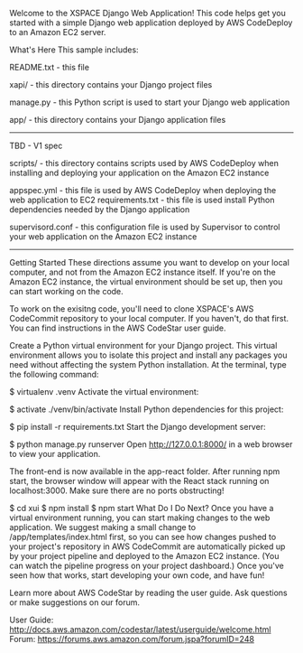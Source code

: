 Welcome to the XSPACE Django Web Application!
This code helps get you started with a simple Django web application deployed by AWS CodeDeploy to an Amazon EC2 server.

What's Here
This sample includes:

README.txt - this file


xapi/ - this directory contains your Django project files

manage.py - this Python script is used to start your Django web application

app/ - this directory contains your Django application files

-----
TBD - V1 spec 

scripts/ - this directory contains scripts used by AWS CodeDeploy when installing and deploying your application on the Amazon EC2 instance

appspec.yml - this file is used by AWS CodeDeploy when deploying the web application to EC2
requirements.txt - this file is used install Python dependencies needed by the Django application

supervisord.conf - this configuration file is used by Supervisor to control your web application on the Amazon EC2 instance

-----

Getting Started
These directions assume you want to develop on your local computer, and not from the Amazon EC2 instance itself. If you're on the Amazon EC2 instance, the virtual environment should be set up, then you can start working on the code.

To work on the exisitng code, you'll need to clone XSPACE's AWS CodeCommit repository to your local computer. If you haven't, do that first. You can find instructions in the AWS CodeStar user guide.

Create a Python virtual environment for your Django project. This virtual environment allows you to isolate this project and install any packages you need without affecting the system Python installation. At the terminal, type the following command:

 $ virtualenv .venv 
Activate the virtual environment:

 $ activate ./venv/bin/activate 
Install Python dependencies for this project:

 $ pip install -r requirements.txt 
Start the Django development server:

 $ python manage.py runserver 
Open http://127.0.0.1:8000/ in a web browser to view your application.

The front-end is now available in the app-react folder. After running npm start, the browser window will appear with the React stack running on localhost:3000. Make sure there are no ports obstructing!

 $ cd xui 
 $ npm install 
 $ npm start 
What Do I Do Next?
Once you have a virtual environment running, you can start making changes to the web application. We suggest making a small change to /app/templates/index.html first, so you can see how changes pushed to your project's repository in AWS CodeCommit are automatically picked up by your project pipeline and deployed to the Amazon EC2 instance. (You can watch the pipeline progress on your project dashboard.) Once you've seen how that works, start developing your own code, and have fun!

Learn more about AWS CodeStar by reading the user guide. Ask questions or make suggestions on our forum.

User Guide: http://docs.aws.amazon.com/codestar/latest/userguide/welcome.html Forum: https://forums.aws.amazon.com/forum.jspa?forumID=248